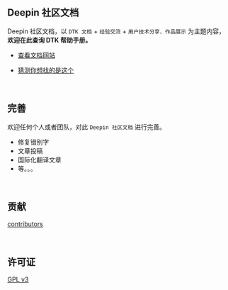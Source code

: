 ## Deepin 社区文档

Deepin 社区文档，以 `DTK 文档` + `经验交流` + `用户技术分享、作品展示` 为主题内容，**欢迎在此查询 DTK 帮助手册。** 

- [查看文档网站](https://linuxdeepin.github.io/docs/)

- [猜测你想找的是这个](https://linuxdeepin.github.io/docs/pages/45e05f/)

<br>

## 完善

欢迎任何个人或者团队，对此 `Deepin 社区文档`  进行完善。

- 修复错别字
- 文章投稿
- 国际化翻译文章
- 等。。。

<br>

## 贡献

[contributors](https://github.com/linuxdeepin/docs/graphs/contributors)

<br>

## 许可证

[GPL v3](LICENSE)